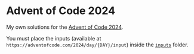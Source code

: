 # Advent of Code 2024

My own solutions for the [Advent of Code 2024](https://adventofcode.com/2024/).

You must place the inputs (available at `https://adventofcode.com/2024/day/{DAY}/input`) inside the [`inputs`](./inputs/) folder.
